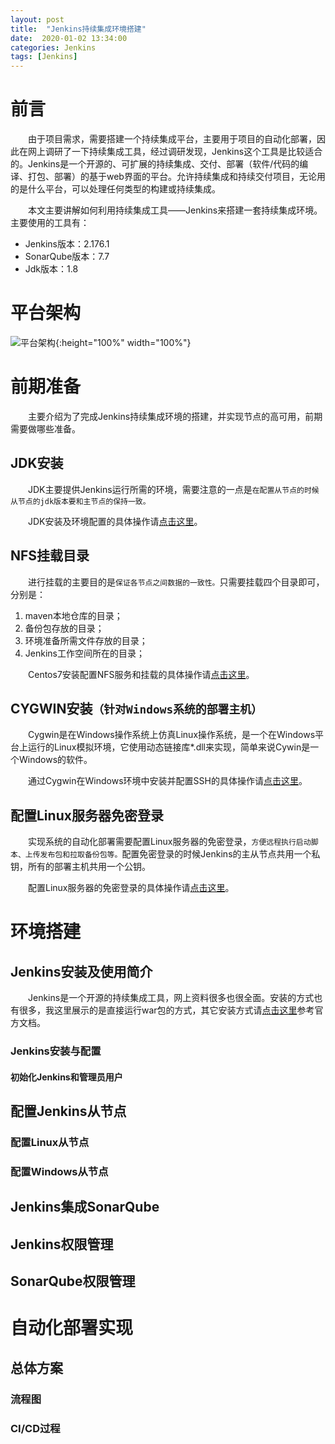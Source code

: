 ```yaml
---
layout: post
title:  "Jenkins持续集成环境搭建"
date:  2020-01-02 13:34:00
categories: Jenkins
tags: [Jenkins]
---
```

# 前言
&emsp;&emsp;由于项目需求，需要搭建一个持续集成平台，主要用于项目的自动化部署，因此在网上调研了一下持续集成工具，经过调研发现，Jenkins这个工具是比较适合的。Jenkins是一个开源的、可扩展的持续集成、交付、部署（软件/代码的编译、打包、部署）的基于web界面的平台。允许持续集成和持续交付项目，无论用的是什么平台，可以处理任何类型的构建或持续集成。

&emsp;&emsp;本文主要讲解如何利用持续集成工具——Jenkins来搭建一套持续集成环境。主要使用的工具有：
- Jenkins版本：2.176.1
- SonarQube版本：7.7
- Jdk版本：1.8
<!-- more -->

# 平台架构
![平台架构](https://howdypl.github.io/img/jenkins/jenkins-framework.png "平台架构图"){:height="100%" width="100%"}

# 前期准备
&emsp;&emsp;主要介绍为了完成Jenkins持续集成环境的搭建，并实现节点的高可用，前期需要做哪些准备。

## JDK安装
&emsp;&emsp;JDK主要提供Jenkins运行所需的环境，需要注意的一点是`在配置从节点的时候从节点的jdk版本要和主节点的保持一致。`

&emsp;&emsp;JDK安装及环境配置的具体操作请[点击这里](https://blog.csdn.net/pang_ping/article/details/80570011 "JDK安装及环境配置的具体操作")。

## NFS挂载目录
&emsp;&emsp;进行挂载的主要目的是`保证各节点之间数据的一致性。`只需要挂载四个目录即可，分别是：
1. maven本地仓库的目录；
2. 备份包存放的目录；
3. 环境准备所需文件存放的目录；
4. Jenkins工作空间所在的目录；

&emsp;&emsp;Centos7安装配置NFS服务和挂载的具体操作请[点击这里](https://www.cnblogs.com/lixiuran/p/7117000.html "Centos7安装配置NFS服务和挂载")。

## CYGWIN安装`（针对Windows系统的部署主机）`
&emsp;&emsp;Cygwin是在Windows操作系统上仿真Linux操作系统，是一个在Windows平台上运行的Linux模拟环境，它使用动态链接库*.dll来实现，简单来说Cywin是一个Windows的软件。

&emsp;&emsp;通过Cygwin在Windows环境中安装并配置SSH的具体操作请[点击这里](https://my.oschina.net/u/658505/blog/616079)。

## 配置Linux服务器免密登录
&emsp;&emsp;实现系统的自动化部署需要配置Linux服务器的免密登录，`方便远程执行启动脚本、上传发布包和拉取备份包等。`配置免密登录的时候Jenkins的主从节点共用一个私钥，所有的部署主机共用一个公钥。

&emsp;&emsp;配置Linux服务器的免密登录的具体操作请[点击这里](https://www.cnblogs.com/leafinwind/p/10629547.html)。

# 环境搭建

## Jenkins安装及使用简介
&emsp;&emsp;Jenkins是一个开源的持续集成工具，网上资料很多也很全面。安装的方式也有很多，我这里展示的是直接运行war包的方式，其它安装方式请[点击这里](https://jenkins.io/zh/doc/book/getting-started/)参考官方文档。

### Jenkins安装与配置

#### 初始化Jenkins和管理员用户


## 配置Jenkins从节点

### 配置Linux从节点

### 配置Windows从节点

## Jenkins集成SonarQube

## Jenkins权限管理

## SonarQube权限管理

# 自动化部署实现

## 总体方案

### 流程图

### CI/CD过程
